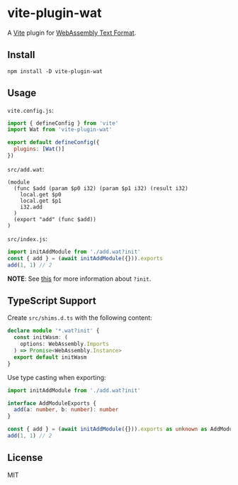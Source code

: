 # vite-plugin-wat

A [Vite](https://vitejs.dev/) plugin for [WebAssembly Text Format](https://webassembly.github.io/spec/core/text/index.html).

## Install

```shell
npm install -D vite-plugin-wat
```

## Usage

`vite.config.js`:

```javascript
import { defineConfig } from 'vite'
import Wat from 'vite-plugin-wat'

export default defineConfig({
  plugins: [Wat()]
})
```

`src/add.wat`:

```wat
(module
  (func $add (param $p0 i32) (param $p1 i32) (result i32)
    local.get $p0
    local.get $p1
    i32.add
  )
  (export "add" (func $add))
)
```

`src/index.js`:

```javascript
import initAddModule from './add.wat?init'
const { add } = (await initAddModule({})).exports
add(1, 1) // 2
```

**NOTE**: See [this](https://vitejs.dev/guide/features.html#webassembly) for more information about `?init`.

## TypeScript Support

Create `src/shims.d.ts` with the following content:

```typescript
declare module '*.wat?init' {
  const initWasm: (
    options: WebAssembly.Imports
  ) => Promise<WebAssembly.Instance>
  export default initWasm
}
```

Use type casting when exporting:

```typescript
import initAddModule from './add.wat?init'

interface AddModuleExports {
  add(a: number, b: number): number
}

const { add } = (await initAddModule({})).exports as unknown as AddModuleExports
add(1, 1) // 2
```

## License

MIT
